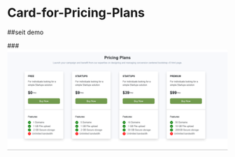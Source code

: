 # Card-for-Pricing-Plans

##seit demo 

###![](https://github.com/Linamohamed89/Card-for-Pricing-Plans/blob/main/screenshot.png)
